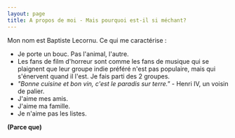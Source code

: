 ```yaml
---
layout: page
title: A propos de moi - Mais pourquoi est-il si méchant?
---
```


Mon nom est Baptiste Lecornu. Ce qui me caractérise :

- Je porte un bouc. Pas l'animal, l'autre.
- Les fans de film d'horreur sont comme les fans de musique qui se plaignent que leur groupe indie préféré n'est pas populaire, mais qui s'énervent quand il l'est. Je fais parti des 2 groupes.
- _"Bonne cuisine et bon vin, c'est le paradis sur terre."_ - Henri IV, un voisin de palier. 
- J'aime mes amis.
- J'aime ma famille.
- Je n'aime pas les listes.


**(Parce que)**
